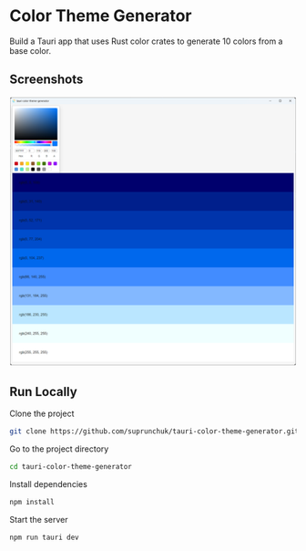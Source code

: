 # Color Theme Generator

Build a Tauri app that uses Rust color crates to generate 10 colors from a base color.

## Screenshots

![App Screenshot](/src/assets/screenshot.png)



## Run Locally

Clone the project

```bash
git clone https://github.com/suprunchuk/tauri-color-theme-generator.git
```

Go to the project directory

```bash
cd tauri-color-theme-generator
```

Install dependencies

```bash
npm install
```

Start the server

```bash
npm run tauri dev
```

